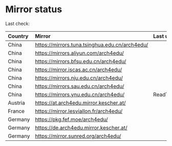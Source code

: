 <script src="./time.js"></script>
# Mirror status
Last check: <script type="text/javascript">localize(1688368713.5662773);</script>

|Country|Mirror|Last update|
|:------|:-----|:----------|
|China|https://mirrors.tuna.tsinghua.edu.cn/arch4edu/|<script type="text/javascript">localize(1688322711);</script>|
|China|https://mirrors.aliyun.com/arch4edu/|<script type="text/javascript">localize(1688279671);</script>|
|China|https://mirrors.bfsu.edu.cn/arch4edu/|<script type="text/javascript">localize(1688322711);</script>|
|China|https://mirror.iscas.ac.cn/arch4edu/|<script type="text/javascript">localize(1688322711);</script>|
|China|https://mirrors.nju.edu.cn/arch4edu/|<script type="text/javascript">localize(1688279671);</script>|
|China|https://mirrors.sau.edu.cn/arch4edu/|<script type="text/javascript">localize(1688322711);</script>|
|China|https://mirrors.ynu.edu.cn/arch4edu/|ReadTimeout|
|Austria|https://at.arch4edu.mirror.kescher.at/|<script type="text/javascript">localize(1688322711);</script>|
|France|https://mirror.lesviallon.fr/arch4edu/|<script type="text/javascript">localize(1688322711);</script>|
|Germany|https://pkg.fef.moe/arch4edu/|<script type="text/javascript">localize(1688322711);</script>|
|Germany|https://de.arch4edu.mirror.kescher.at/|<script type="text/javascript">localize(1688322711);</script>|
|Germany|https://mirror.sunred.org/arch4edu/|<script type="text/javascript">localize(1688322711);</script>|

<script src="./tablefilter/tablefilter.js"></script>
<script src="./table.js"></script>